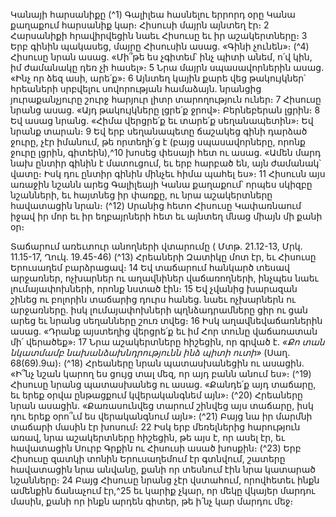 
Կանայի հարսանիքը
(^1) Գալիլեա հասնելու երրորդ օրը Կանա քաղաքում հարսանիք կար։ Հիսուսի մայրն այնտեղ էր։ 2 Հարսանիքի
հրավիրվեցին նաեւ Հիսուսը եւ իր աշակերտները։ 3 Երբ գինին պակասեց, մայրը Հիսուսին ասաց. «Գինի չունեն»։
(^4) Հիսուսը նրան ասաց. «Մի՞թե ես չգիտեմ՝ ինչ պիտի անեմ, ո՛վ կին, իմ ժամանակը դեռ չի հասել»։ 5 Նրա մայրն
սպասավորներին ասաց. «Ինչ որ ձեզ ասի, արե՛ք»։ 6 Այնտեղ կային քարե վեց թակույկներ՝ հրեաների սրբվելու
սովորության համաձայն. նրանցից յուրաքանչյուրը շուրջ հարյուր լիտր տարողություն ուներ։ 7 Հիսուսը նրանց ասաց.
«Այդ թակույկները լցրե՛ք ջրով»։ Բերնեբերան լցրին։ 8 Եվ ասաց նրանց. «Հիմա վերցրե՛ք եւ տարե՛ք սեղանապետին»։ Եվ
նրանք տարան։ 9 Եվ երբ սեղանապետը ճաշակեց գինի դարձած ջուրը, չէր իմանում, թե որտեղի՛ց է (բայց
սպասավորները, որոնք ջուրը լցրին, գիտեին),^10 խոսեց փեսայի հետ ու ասաց. «Ամեն մարդ նախ ընտիր գինին է
մատուցում, եւ երբ հարբած են, այն ժամանակ՝ վատը։ Իսկ դու ընտիր գինին մինչեւ հիմա պահել ես»։ 11 Հիսուսն այս
առաջին նշանն արեց Գալիլեայի Կանա քաղաքում՝ որպես սկիզբը նշանների, եւ հայտնեց իր փառքը, ու նրա
աշակերտները հավատացին նրան։
(^12) Սրանից հետո Հիսուսը Կափառնաում իջավ իր մոր եւ իր եղբայրների հետ եւ այնտեղ մնաց միայն մի քանի օր։


Տաճարում առեւտուր անողների վտարումը
( Մտթ. 21.12-13, Մրկ. 11.15-17, Ղուկ. 19.45-46)
(^13) Հրեաների Զատիկը մոտ էր, եւ Հիսուսը Երուսաղեմ բարձրացավ։ 14 Եվ տաճարում հանկարծ տեսավ արջառներ,
ոչխարներ ու աղավնիներ վաճառողների, ինչպես նաեւ լումայափոխների, որոնք նստած էին։ 15 Եվ չվանից խարազան
շինեց ու բոլորին տաճարից դուրս հանեց. նաեւ ոչխարներն ու արջառները. իսկ լումայափոխների պղնձադրամները ցիր
ու ցան արեց եւ նրանց սեղանները շուռ տվեց։ 16 Իսկ աղավնեվաճառներին ասաց. «Դրանք այստեղից վերցրե՛ք եւ իմ Հոր
տունը վաճառատան մի՛ վերածեք»։ 17 Նրա աշակերտները հիշեցին, որ գրված է. _«Քո տան նկատմամբ
նախանձախնդրությունն ինձ պիտի ուտի»_ (Սաղ. 68(69).9ա)։
(^18) Հրեաները նրան պատասխանեցին ու ասացին. «Ի՞նչ նշան կարող ես ցույց տալ մեզ, որ այդ բանն անում ես»։
(^19) Հիսուսը նրանց պատասխանեց ու ասաց. «Քանդե՛ք այդ տաճարը, եւ երեք օրվա ընթացքում կվերականգնեմ այն»։
(^20) Հրեաները նրան ասացին. «Քառասունվեց տարում շինվեց այս տաճարը, իսկ դու երեք օրո՞ւմ ես վերականգնում այն»։
(^21) Բայց նա իր մարմնի տաճարի մասին էր խոսում։ 22 Իսկ երբ մեռելներից հարություն առավ, նրա աշակերտները
հիշեցին, թե այս է, որ ասել էր, եւ հավատացին Սուրբ Գրքին ու Հիսուսի ասած խոսքին։
(^23) Երբ Հիսուսը զատկի տոնին Երուսաղեմում էր գտնվում, շատերը հավատացին նրա անվանը, քանի որ տեսնում
էին նրա կատարած նշանները։ 24 Բայց Հիսուսը նրանց չէր վստահում, որովհետեւ ինքն ամենքին ճանաչում էր,^25 եւ կարիք
չկար, որ մեկը վկայեր մարդու մասին, քանի որ ինքն արդեն գիտեր, թե ի՛նչ կար մարդու մեջ։
